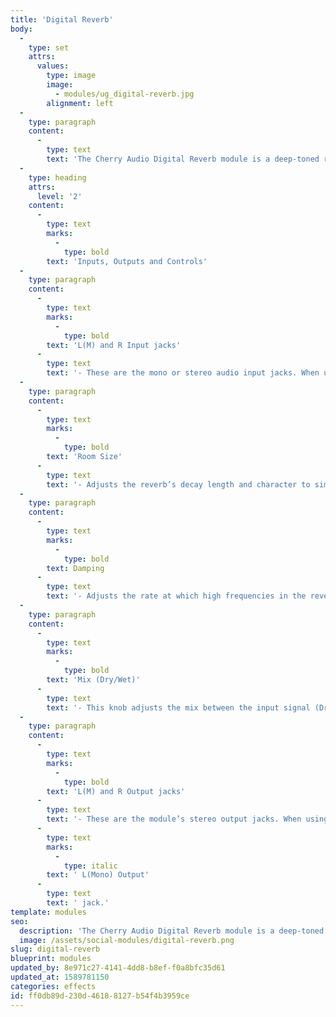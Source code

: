 ```yaml
---
title: 'Digital Reverb'
body:
  -
    type: set
    attrs:
      values:
        type: image
        image:
          - modules/ug_digital-reverb.jpg
        alignment: left
  -
    type: paragraph
    content:
      -
        type: text
        text: 'The Cherry Audio Digital Reverb module is a deep-toned reverb audio effect with variable room size, damping, and mono, mono-to-stereo or true-stereo operation. This module is capable of replicating the sound of a large range of room styles from small ambiences to long dark caverns.'
  -
    type: heading
    attrs:
      level: '2'
    content:
      -
        type: text
        marks:
          -
            type: bold
        text: 'Inputs, Outputs and Controls'
  -
    type: paragraph
    content:
      -
        type: text
        marks:
          -
            type: bold
        text: 'L(M) and R Input jacks'
      -
        type: text
        text: '- These are the mono or stereo audio input jacks. When using a mono input signal, patching it to the L(Mono) jack will feed the signal to both sides of the stereo effect.'
  -
    type: paragraph
    content:
      -
        type: text
        marks:
          -
            type: bold
        text: 'Room Size'
      -
        type: text
        text: '- Adjusts the reverb’s decay length and character to simulate the size and frequency response of small and large rooms.'
  -
    type: paragraph
    content:
      -
        type: text
        marks:
          -
            type: bold
        text: Damping
      -
        type: text
        text: '- Adjusts the rate at which high frequencies in the reverb signal dissipate. This is used to simulate the characteristics of different rooms. A room that is full of people and/or has soft walls, for example, will soak up high frequencies quicker than an empty room with cement walls. Turning this knob to the left allows the high frequencies to last longer simulating brighter rooms, while turning the knob to the right will dampen the high frequencies more quickly to simulate a darker room.'
  -
    type: paragraph
    content:
      -
        type: text
        marks:
          -
            type: bold
        text: 'Mix (Dry/Wet)'
      -
        type: text
        text: '- This knob adjusts the mix between the input signal (Dry) and the effected signal (Wet) that will be sent to the outputs.'
  -
    type: paragraph
    content:
      -
        type: text
        marks:
          -
            type: bold
        text: 'L(M) and R Output jacks'
      -
        type: text
        text: '- These are the module’s stereo output jacks. When using a mono input signal and wish to keep the reverb mono as well, use only the'
      -
        type: text
        marks:
          -
            type: italic
        text: ' L(Mono) Output'
      -
        type: text
        text: ' jack.'
template: modules
seo:
  description: 'The Cherry Audio Digital Reverb module is a deep-toned reverb audio effect with variable room size, damping, and mono, mono-to-stereo or true-stereo operation.'
  image: /assets/social-modules/digital-reverb.png
slug: digital-reverb
blueprint: modules
updated_by: 8e971c27-4141-4dd8-b8ef-f0a8bfc35d61
updated_at: 1589781150
categories: effects
id: ff0db89d-230d-4618-8127-b54f4b3959ce
---
```

